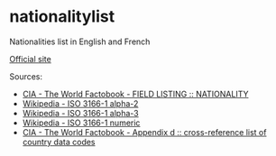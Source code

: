 # nationalitylist
Nationalities list in English and French

[Official site](https://www.nationalitylist.org)

Sources:

- [CIA - The World Factobook - FIELD LISTING :: NATIONALITY](https://www.cia.gov/library/publications/the-world-factbook/fields/2110.html)
- [Wikipedia - ISO 3166-1 alpha-2](https://en.wikipedia.org/wiki/ISO_3166-1_alpha-2)
- [Wikipedia - ISO 3166-1 alpha-3](https://en.wikipedia.org/wiki/ISO_3166-1_alpha-3)
- [Wikipedia - ISO 3166-1 numeric](https://en.wikipedia.org/wiki/ISO_3166-1_numeric)
- [CIA - The World Factobook - Appendix d :: cross-reference list of country data codes](https://www.cia.gov/library/publications/the-world-factbook/appendix/appendix-d.html)
